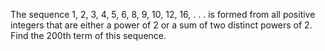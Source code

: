 <!-- <html>

<body>
 -->
<!--
---
layout: page
title: Problem of the Week
---
-->

<!-- 
<p>Due Friday, February 16, 2024 at 3 pm submitted to 
<a href="https://forms.gle/LgCLL5vhwUn6h5eA7"> this Google form.</a> <b> You must be logged into your NAU gmail to submit via this form. </b>
</p> -->

<p>The sequence 1, 2, 3, 4, 5, 6, 8, 9, 10, 12, 16, . . . is formed from all positive integers that are either a power of 2 or a sum of two distinct powers of 2. Find the 200th term of this sequence.  </p>



<!-- <p><center>
<img src = "https://naumathstat.github.io/problem-of-the-week/files/images/2023-11-17.png" 
style="width:200px">
</center></p>  -->
